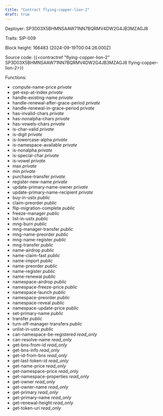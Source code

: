 ```yaml
---
title: "Contract flying-copper-lion-2"
draft: true
---
```

Deployer: SP3D03X5BHMNSAAW71NN7BQRMV4DW2G4JB3MZAGJ8

Traits:
SIP-009 



Block height: 166483 (2024-09-19T00:04:26.000Z)

Source code: {{<contractref "flying-copper-lion-2" SP3D03X5BHMNSAAW71NN7BQRMV4DW2G4JB3MZAGJ8 flying-copper-lion-2>}}

Functions:

* compute-name-price _private_
* get-exp-at-index _private_
* handle-existing-name _private_
* handle-renewal-after-grace-period _private_
* handle-renewal-in-grace-period _private_
* has-invalid-chars _private_
* has-nonalpha-chars _private_
* has-vowels-chars _private_
* is-char-valid _private_
* is-digit _private_
* is-lowercase-alpha _private_
* is-namespace-available _private_
* is-nonalpha _private_
* is-special-char _private_
* is-vowel _private_
* max _private_
* min _private_
* purchase-transfer _private_
* register-new-name _private_
* update-primary-name-owner _private_
* update-primary-name-recipient _private_
* buy-in-ustx _public_
* claim-preorder _public_
* flip-migration-complete _public_
* freeze-manager _public_
* list-in-ustx _public_
* mng-burn _public_
* mng-manager-transfer _public_
* mng-name-preorder _public_
* mng-name-register _public_
* mng-transfer _public_
* name-airdrop _public_
* name-claim-fast _public_
* name-import _public_
* name-preorder _public_
* name-register _public_
* name-renewal _public_
* namespace-airdrop _public_
* namespace-freeze-price _public_
* namespace-launch _public_
* namespace-preorder _public_
* namespace-reveal _public_
* namespace-update-price _public_
* set-primary-name _public_
* transfer _public_
* turn-off-manager-transfers _public_
* unlist-in-ustx _public_
* can-namespace-be-registered _read_only_
* can-resolve-name _read_only_
* get-bns-from-id _read_only_
* get-bns-info _read_only_
* get-id-from-bns _read_only_
* get-last-token-id _read_only_
* get-name-price _read_only_
* get-namespace-price _read_only_
* get-namespace-properties _read_only_
* get-owner _read_only_
* get-owner-name _read_only_
* get-primary _read_only_
* get-primary-name _read_only_
* get-renewal-height _read_only_
* get-token-uri _read_only_
